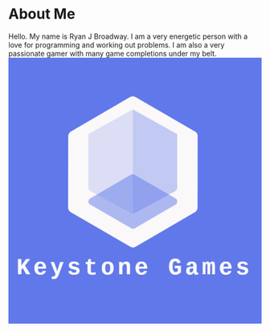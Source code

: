 # About Me
Hello. My name is Ryan J Broadway. I am a very energetic person with a love for programming and working out problems. I am also a very passionate gamer with many game completions under my belt. 
<img src="Keystone.png" alt="hi" class="inline"/>
